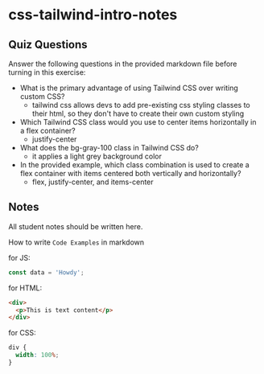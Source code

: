 # css-tailwind-intro-notes

## Quiz Questions

Answer the following questions in the provided markdown file before turning in this exercise:

- What is the primary advantage of using Tailwind CSS over writing custom CSS?
  - tailwind css allows devs to add pre-existing css styling classes to their html, so they don't have to create their own custom styling
- Which Tailwind CSS class would you use to center items horizontally in a flex container?
  - justify-center
- What does the bg-gray-100 class in Tailwind CSS do?
  - it applies a light grey background color
- In the provided example, which class combination is used to create a flex container with items centered both vertically and horizontally?
  - flex, justify-center, and items-center

## Notes

All student notes should be written here.

How to write `Code Examples` in markdown

for JS:

```javascript
const data = 'Howdy';
```

for HTML:

```html
<div>
  <p>This is text content</p>
</div>
```

for CSS:

```css
div {
  width: 100%;
}
```
